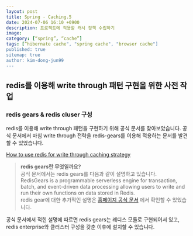 ```yaml
---
layout: post
title: Spring - Caching.5
date: 2024-07-06 16:10 +0900
description: 프로젝트에 적용할 캐시 정책 수립하기
image:
category: [“spring”, “cache”]
tags: [“hibernate cache", "spring cache", "browser cache"]
published: true
sitemap: true
author: kim-dong-jun99
---
```


## redis를 이용해 write through 패턴 구현을 위한 사전 작업

### redis gears & redis cluser 구성

redis를 이용해 write through 패턴을 구현하기 위해 공식 문서를 찾아보았습니다. 공식 문서에서 마침 write through 전략을 redis-gears를 이용해 적용하는 문서를 발견할 수 있었습니다.

[How to use redis for write through caching strategy](https://redis.io/learn/howtos/solutions/caching-architecture/write-through)

> **redis gears란 무엇일까요?**    
> 공식 문서에서는 redis gears를 다음과 같이 설명하고 있습니다.     
> RedisGears is a programmable serverless engine for transaction, batch, and event-driven data processing allowing users to write and run their own functions on data stored in Redis.       
> redis gear에 대한 추가적인 설명은 [홈페이지 공식 문서](https://redis.io/docs/latest/operate/oss_and_stack/stack-with-enterprise/gears-v1/) 에서 확인할 수 있었습니다.

공식 문서에서 적힌 설명에 따르면 redis gears는 레디스 모듈로 구현되어서 있고, redis enterprise와 클러스터 구성을 갖춘 이후에 설치할 수 있습니다.

